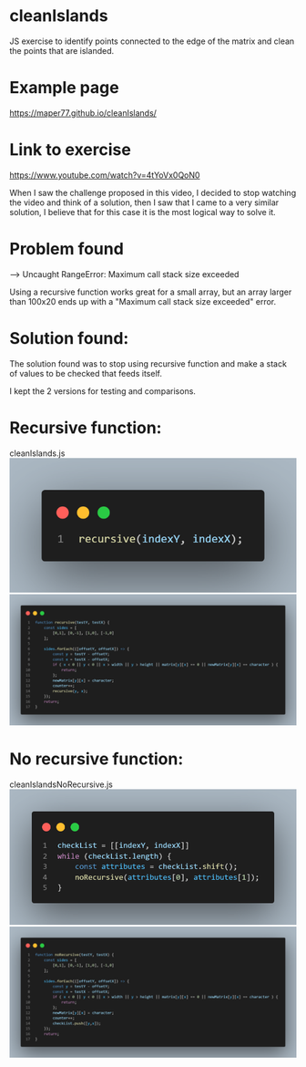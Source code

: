 # cleanIslands
JS exercise to identify points connected to the edge of the matrix and clean the points that are islanded.

# Example page
https://maper77.github.io/cleanIslands/


# Link to exercise
https://www.youtube.com/watch?v=4tYoVx0QoN0

When I saw the challenge proposed in this video, I decided to stop watching the video and think of a solution, then I saw that I came to a very similar solution, I believe that for this case it is the most logical way to solve it.

# Problem found

--> Uncaught RangeError: Maximum call stack size exceeded

Using a recursive function works great for a small array, but an array larger than 100x20 ends up with a "Maximum call stack size exceeded" error.

# Solution found:

The solution found was to stop using recursive function and make a stack of values to be checked that feeds itself.

I kept the 2 versions for testing and comparisons.

# Recursive function:
cleanIslands.js
![image info](./img/recursive1.png)
![image info](./img/recursive2.png)

# No recursive function:
cleanIslandsNoRecursive.js
![image info](./img/noRecursive1.png)
![image info](./img/noRecursive2.png)


